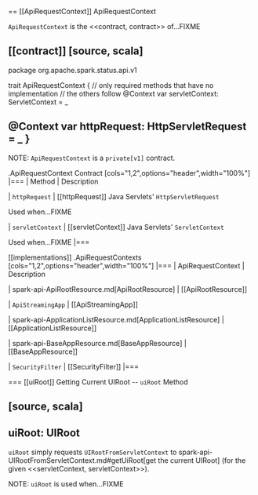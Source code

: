 == [[ApiRequestContext]] ApiRequestContext

`ApiRequestContext` is the <<contract, contract>> of...FIXME

[[contract]]
[source, scala]
----
package org.apache.spark.status.api.v1

trait ApiRequestContext {
  // only required methods that have no implementation
  // the others follow
  @Context
  var servletContext: ServletContext = _

  @Context
  var httpRequest: HttpServletRequest = _
}
----

NOTE: `ApiRequestContext` is a `private[v1]` contract.

.ApiRequestContext Contract
[cols="1,2",options="header",width="100%"]
|===
| Method
| Description

| `httpRequest`
| [[httpRequest]] Java Servlets' `HttpServletRequest`

Used when...FIXME

| `servletContext`
| [[servletContext]] Java Servlets' `ServletContext`

Used when...FIXME
|===

[[implementations]]
.ApiRequestContexts
[cols="1,2",options="header",width="100%"]
|===
| ApiRequestContext
| Description

| spark-api-ApiRootResource.md[ApiRootResource]
| [[ApiRootResource]]

| `ApiStreamingApp`
| [[ApiStreamingApp]]

| spark-api-ApplicationListResource.md[ApplicationListResource]
| [[ApplicationListResource]]

| spark-api-BaseAppResource.md[BaseAppResource]
| [[BaseAppResource]]

| `SecurityFilter`
| [[SecurityFilter]]
|===

=== [[uiRoot]] Getting Current UIRoot -- `uiRoot` Method

[source, scala]
----
uiRoot: UIRoot
----

`uiRoot` simply requests `UIRootFromServletContext` to spark-api-UIRootFromServletContext.md#getUiRoot[get the current UIRoot] (for the given <<servletContext, servletContext>>).

NOTE: `uiRoot` is used when...FIXME

